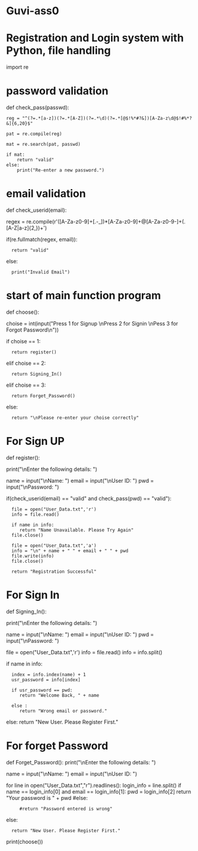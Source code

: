 # Guvi-ass0

# Registration and Login system with Python, file handling

import re

# password validation

def check_pass(passwd):
	
	reg = "^(?=.*[a-z])(?=.*[A-Z])(?=.*\d)(?=.*[@$!%*#?&])[A-Za-z\d@$!#%*?&]{6,20}$"

	pat = re.compile(reg)
				
	mat = re.search(pat, passwd)

	if mat:
		return "valid"
	else:
		print("Re-enter a new password.")
    
# email validation

def check_userid(email):

   regex = re.compile(r'([A-Za-z0-9]+[.-_])*[A-Za-z0-9]+@[A-Za-z0-9-]+(\.[A-Z|a-z]{2,})+')
   
   if(re.fullmatch(regex, email)):
   
      return "valid"
   else:
      
      print("Invalid Email")

# start of main function program

def choose():

   choise = int(input("Press 1 for Signup \nPress 2 for Signin \nPess 3 for Forgot Password\n"))
   
   if choise == 1:
   
      return register()
      
   elif choise == 2:
      
      return Signing_In()

   elif choise == 3:
      
      return Forget_Password()   
   
   else:
   
      return "\nPlease re-enter your choise correctly"

# For Sign UP

def register():

   print("\nEnter the following details: ")
   
   name = input("\nName: ")
   email = input("\nUser ID: ")
   pwd = input("\nPassword: ")
   
   if(check_userid(email) == "valid" and check_pass(pwd) == "valid"):
   
      file = open("User_Data.txt",'r')
      info = file.read()
      
      if name in info:
         return "Name Unavailable. Please Try Again"
      file.close()
      
      file = open("User_Data.txt",'a')
      info = "\n" + name + " " + email + " " + pwd
      file.write(info)
      file.close()

      return "Registration Successful" 
   

# For Sign In

def Signing_In():
   
   print("\nEnter the following details: ")
   
   name = input("\nName: ")
   email = input("\nUser ID: ")
   pwd = input("\nPassword: ")
    
   file = open("User_Data.txt",'r')
   info = file.read()
   info = info.split()
   
   if name in info:
      
      index = info.index(name) + 1
      usr_password = info[index]  

      if usr_password == pwd:
         return "Welcome Back, " + name

      else :
         return "Wrong email or password."
          
   else:
      return "New User. Please Register First."
   
# For forget Password
 
def Forget_Password():
   print("\nEnter the following details: ")
   
   name = input("\nName: ")
   email = input("\nUser ID: ")
   
   for line in open("User_Data.txt","r").readlines(): 
        login_info = line.split()
        if name == login_info[0] and email == login_info[1]:
            pwd = login_info[2]
            return "Your password is " + pwd
      #else:
      
         #return "Password entered is wrong"
   else:
   
      return "New User. Please Register First."

print(choose())
